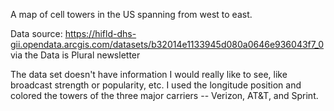 A map of cell towers in the US spanning from west to east.

Data source: https://hifld-dhs-gii.opendata.arcgis.com/datasets/b32014e1133945d080a0646e936043f7_0 via the Data is Plural newsletter

The data set doesn't have information I would really like to see, like broadcast strength or popularity, etc. I used the longitude position and colored the towers of the three major carriers -- Verizon, AT&T, and Sprint.